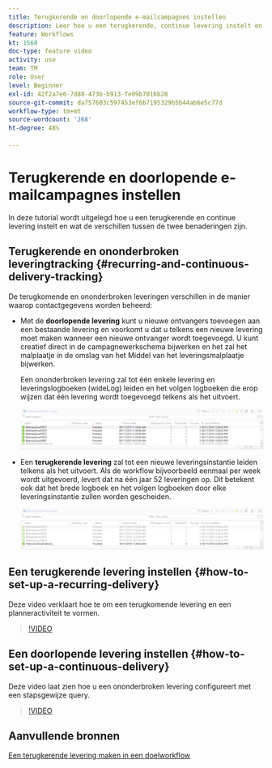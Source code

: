 ```yaml
---
title: Terugkerende en doorlopende e-mailcampagnes instellen
description: Leer hoe u een terugkerende, continue levering instelt en begrijp de verschillen tussen de twee benaderingen.
feature: Workflows
kt: 1560
doc-type: feature video
activity: use
team: TM
role: User
level: Beginner
exl-id: 42f2a7e6-7d88-473b-b913-fe09b7016b28
source-git-commit: da757603c597453ef6b7195329b5b44ab6e5c77d
workflow-type: tm+mt
source-wordcount: '268'
ht-degree: 48%

---
```


# Terugkerende en doorlopende e-mailcampagnes instellen

In deze tutorial wordt uitgelegd hoe u een terugkerende en continue levering instelt en wat de verschillen tussen de twee benaderingen zijn.

## Terugkerende en ononderbroken leveringtracking {#recurring-and-continuous-delivery-tracking}

De terugkomende en ononderbroken leveringen verschillen in de manier waarop contactgegevens worden beheerd:

* Met de **doorlopende levering** kunt u nieuwe ontvangers toevoegen aan een bestaande levering en voorkomt u dat u telkens een nieuwe levering moet maken wanneer een nieuwe ontvanger wordt toegevoegd. U kunt creatief direct in de campagnewerkschema bijwerken en het zal het malplaatje in de omslag van het Middel van het leveringsmalplaatje bijwerken.

   Een ononderbroken levering zal tot één enkele levering en leveringslogboeken (wideLog) leiden en het volgen logboeken die erop wijzen dat één levering wordt toegevoegd telkens als het uitvoert.

   ![Ononderbroken levering](/help/assets/delivery_continuous.jpg)

* Een **terugkerende levering** zal tot een nieuwe leveringsinstantie leiden telkens als het uitvoert. Als de workflow bijvoorbeeld eenmaal per week wordt uitgevoerd, levert dat na één jaar 52 leveringen op. Dit betekent ook dat het brede logboek en het volgen logboeken door elke leveringsinstantie zullen worden gescheiden.

   ![Terugkerende levering](/help/assets/delivery_recurring.jpg)

## Een terugkerende levering instellen {#how-to-set-up-a-recurring-delivery}

Deze video verklaart hoe te om een terugkomende levering en een planneractiviteit te vormen.

>[!VIDEO](https://video.tv.adobe.com/v/25040?quality=12)

## Een doorlopende levering instellen {#how-to-set-up-a-continuous-delivery}

Deze video laat zien hoe u een ononderbroken levering configureert met een stapsgewijze query.

>[!VIDEO](https://video.tv.adobe.com/v/25039?quality=12)

## Aanvullende bronnen

[Een terugkerende levering maken in een doelworkflow](https://experienceleague.adobe.com/docs/campaign-classic/using/automating-with-workflows/use-cases/deliveries/sending-a-birthday-email.html?lang=en#creating-a-recurring-delivery-in-a-targeting-workflow)
